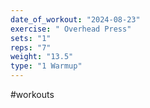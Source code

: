 ```yaml
---
date_of_workout: "2024-08-23"
exercise: " Overhead Press"
sets: "1"
reps: "7"
weight: "13.5"
type: "1 Warmup"
---
```

#workouts